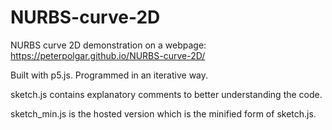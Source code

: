 # NURBS-curve-2D
NURBS curve 2D demonstration on a webpage: https://peterpolgar.github.io/NURBS-curve-2D/

Built with p5.js. Programmed in an iterative way.

sketch.js contains explanatory comments to better understanding the code.

sketch_min.js is the hosted version which is the minified form of sketch.js.
